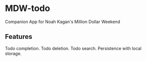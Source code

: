 # MDW-todo

Companion App for Noah Kagan's Million Dollar Weekend

## Features

Todo completion.
Todo deletion.
Todo search.
Persistence with local storage.
